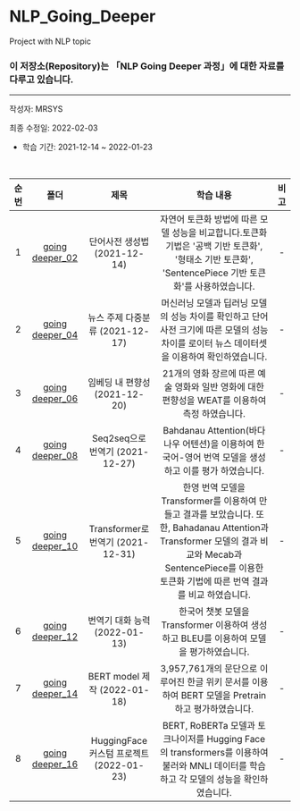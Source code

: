 # NLP_Going_Deeper
Project with NLP topic

### 이 저장소(Repository)는 「NLP Going Deeper 과정」에 대한 자료를 다루고 있습니다.

***
작성자: MRSYS

최종 수정일: 2022-02-03

+ 학습 기간: 2021-12-14 ~ 2022-01-23

<br>

|순번|폴더|제목|학습 내용|비고|
|:--------:|:--------:|:--------:|:--------:|:--------:|
|1|[going deeper_02](https://github.com/mrsys/NLP_Going_Deeper/blob/main/NLP_Project_1.ipynb)|단어사전 생성법  (2021-12-14)|자연어 토큰화 방법에 따른 모델 성능을 비교합니다.토큰화 기법은 '공백 기반 토큰화', '형태소 기반 토큰화', 'SentencePiece 기반 토큰화'를 사용하였습니다.|-|
|2|[going deeper_04](https://github.com/mrsys/NLP_Going_Deeper/blob/main/NLP_Project_2.ipynb)|뉴스 주제 다중분류  (2021-12-17)|머신러닝 모델과 딥러닝 모델의 성능 차이를 확인하고 단어사전 크기에 따른 모델의 성능 차이를 로이터 뉴스 데이터셋을 이용하여 확인하였습니다. |-|
|3|[going deeper_06](https://github.com/mrsys/NLP_Going_Deeper/blob/main/NLP_Project_3.ipynb)|임베딩 내 편향성 (2021-12-20)| 21개의 영화 장르에 따른 예술 영화와 일반 영화에 대한 편향성을 WEAT를 이용하여 측정 하였습니다.|-|
|4|[going deeper_08](https://github.com/mrsys/NLP_Going_Deeper/blob/main/NLP_Project_4.ipynb)|Seq2seq으로 번역기 (2021-12-27)|Bahdanau Attention(바다나우 어텐션)을 이용하여 한국어-영어 번역 모델을 생성하고 이를 평가 하였습니다.|-|
|5|[going deeper_10](https://github.com/mrsys/NLP_Going_Deeper/blob/main/NLP_Project_5.ipynb)|Transformer로 번역기 (2021-12-31)| 한영 번역 모델을 Transformer를 이용하여 만들고 결과를 보았습니다. 또한, Bahadanau Attention과 Transformer 모델의 결과 비교와 Mecab과 SentencePiece를 이용한 토큰화 기법에 따른 번역 결과를 비교 하였습니다.|-|
|6|[going deeper_12](https://github.com/mrsys/NLP_Going_Deeper/blob/main/NLP_Project_6.ipynb)|번역기 대화 능력    (2022-01-13)|한국어 챗봇 모델을 Transformer 이용하여 생성하고 BLEU를 이용하여 모델을 평가하였습니다. |-|
|7|[going deeper_14](https://github.com/mrsys/NLP_Going_Deeper/blob/main/NLP_Project_7.ipynb)|BERT model 제작  (2022-01-18)|3,957,761개의 문단으로 이루어진 한글 위키 문서를 이용하여 BERT 모델을 Pretrain하고 평가하였습니다.|-|
|8|[going deeper_16](https://github.com/mrsys/NLP_Going_Deeper/blob/main/NLP_Project_8.ipynb)|HuggingFace 커스텀 프로젝트  (2022-01-23)|BERT, RoBERTa 모델과 토크나이저를 Hugging Face의 transformers를 이용하여 불러와 MNLI 데이터를 학습하고 각 모델의 성능을 확인하였습니다. |-|
